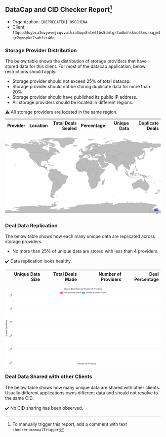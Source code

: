 ## DataCap and CID Checker Report[^1]
 - Organization: `[DEPRECATED] OSCCHINA`
 - Client: `f3qcpd4uybca3mvyovwjcqvvuikia3uqm5nte6lbs5dmtgz3udbohskmo3lmoasqjmtqc2qmsyko7sahfzi46q`
### Storage Provider Distribution
The below table shows the distribution of storage providers that have stored data for this client.
For most of the datacap application, below restrictions should apply.
 - Storage provider should not exceed 25% of total datacap.
 - Storage provider should not be storing duplicate data for more than 20%.
 - Storage provider should have published its public IP address.
 - All storage providers should be located in different regions.

⚠️ All storage providers are located in the same region.

| Provider | Location | Total Deals Sealed | Percentage | Unique Data | Duplicate Deals |
| :------- | -------: | -----------------: | ---------: | ----------: | --------------: |

![Provider Distribution](https://raw.githubusercontent.com/data-preservation-programs/filplus-checker-assets/main/filecoin-project/filecoin-plus-large-datasets/issues/47/1671010903791.png)
### Deal Data Replication
The below table shows how each many unique data are replicated across storage providers.
- No more than 25% of unique data are stored with less than 4 providers.

✔️ Data replication looks healthy.

| Unique Data Size | Total Deals Made | Number of Providers | Deal Percentage |
| ---------------: | ---------------: | ------------------: | --------------: |

![Replication Distribution](https://raw.githubusercontent.com/data-preservation-programs/filplus-checker-assets/main/filecoin-project/filecoin-plus-large-datasets/issues/47/1671010904395.png)
### Deal Data Shared with other Clients
The below table shows how many unique data are shared with other clients.
Usually different applications owns different data and should not resolve to the same CID.

✔️ No CID sharing has been observed.

[^1]: To manually trigger this report, add a comment with text `checker:manualTrigger`
